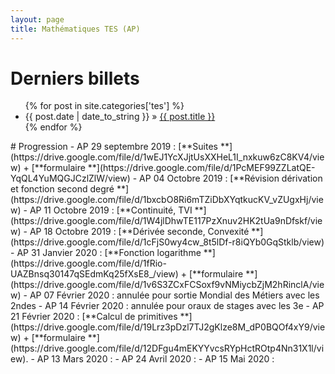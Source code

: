 ```yaml
---
layout: page
title: Mathématiques TES (AP)
---
```

# Derniers billets

<div>
<ul class="posts">
	  {% for post in site.categories['tes'] %}
    <li><span class="f1">{{ post.date | date_to_string }}</span> » <a href="{{ post.url }}" title="{{ post.title }}">{{ post.title }}</a></li>
  {% endfor %}
</ul>	
</div>
# Progression
- AP 29 septembre 2019 : [**Suites <i class="far fa-file-pdf"></i>**](https://drive.google.com/file/d/1wEJ1YcXJjtUsXXHeL1I_nxkuw6zC8KV4/view) + [**formulaire <i class="far fa-file-pdf"></i>**](https://drive.google.com/file/d/1PcMEF99ZZLatQE-YqQL4YuMQGJCzlZlW/view)
- AP 04 Octobre 2019 : [**Révision dérivation et fonction second degré <i class="far fa-file-pdf"></i>**](https://drive.google.com/file/d/1bxcbO8Ri6mTZiDbXYqtkucKV_vZUgxHj/view)
- AP 11 Octobre 2019 : [**Continuité, TVI <i class="far fa-file-pdf"></i>**](https://drive.google.com/file/d/1W4jlDhwTE117PzXnuv2HK2tUa9nDfskf/view)
- AP 18 Octobre 2019 : [**Dérivée seconde, Convexité <i class="far fa-file-pdf"></i>**](https://drive.google.com/file/d/1cFjS0wy4cw_8t5lDf-r8iQYb0GqStklb/view)
- AP 31 Janvier 2020 : [**Fonction logarithme <i class="far fa-file-pdf"></i>**](https://drive.google.com/file/d/1fRio-UAZBnsq30147qSEdmKq25fXsE8_/view) + [**formulaire <i class="far fa-file-pdf"></i>**](https://drive.google.com/file/d/1v6S3ZCxFCSoxf9vNMiycbZjM2hRinclA/view) 
- AP 07 Février 2020 :  annulée pour sortie Mondial des Métiers avec les 2ndes  
- AP 14 Février 2020 :  annulée pour oraux de stages avec les 3e
- AP 21 Février 2020 : [**Calcul de primitives <i class="far fa-file-pdf"></i>**](https://drive.google.com/file/d/19Lrz3pDzl7TJ2gKlze8M_dP0BQOf4xY9/view) + [**formulaire <i class="far fa-file-pdf"></i>**](https://drive.google.com/file/d/12DFgu4mEKYYvcsRYpHctROtp4Nn31X1l/view).
- AP 13 Mars 2020 :  
- AP 24 Avril 2020 :  
- AP 15 Mai 2020 :  